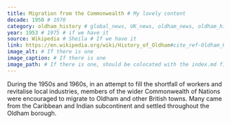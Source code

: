 ```yaml
---
title: Migration from the Commonwealth # My lovely content
decade: 1950 # 1970
category: oldham_history # global_news, UK_news, oldham_news, oldham_history, towers, surrounding_estate # Always exactly one category
year: 1953 # 1975 # if we have it
source: Wikipedia # Sheila # If we have it
link: https://en.wikipedia.org/wiki/History_of_Oldham#cite_ref-Oldham_People_29-0 # https://wikipedia.org/dsdsadsa # If we have it
image_alt: # If there is one
image_caption: # If there is one
image_path: # If there is one, should be colocated with the index.md file in the folder
---
```


During the 1950s and 1960s, in an attempt to fill the shortfall of workers and revitalise local industries, members of the wider Commonwealth of Nations were encouraged to migrate to Oldham and other British towns. Many came from the Caribbean and Indian subcontinent and settled throughout the Oldham borough.
